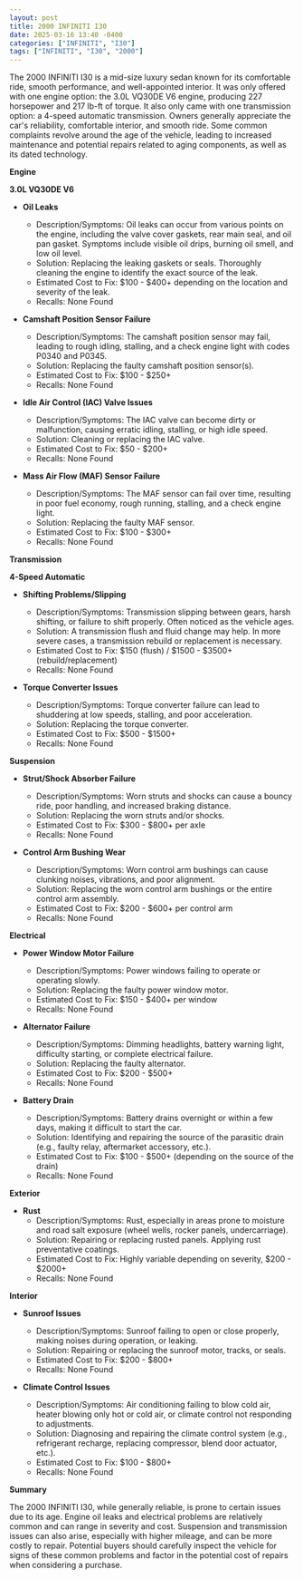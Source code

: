 ```yaml
---
layout: post
title: 2000 INFINITI I30
date: 2025-03-16 13:40 -0400
categories: ["INFINITI", "I30"]
tags: ["INFINITI", "I30", "2000"]
---
```

The 2000 INFINITI I30 is a mid-size luxury sedan known for its comfortable ride, smooth performance, and well-appointed interior. It was only offered with one engine option: the 3.0L VQ30DE V6 engine, producing 227 horsepower and 217 lb-ft of torque. It also only came with one transmission option: a 4-speed automatic transmission. Owners generally appreciate the car's reliability, comfortable interior, and smooth ride. Some common complaints revolve around the age of the vehicle, leading to increased maintenance and potential repairs related to aging components, as well as its dated technology.

**Engine**

**3.0L VQ30DE V6**

*   **Oil Leaks**
    *   Description/Symptoms: Oil leaks can occur from various points on the engine, including the valve cover gaskets, rear main seal, and oil pan gasket. Symptoms include visible oil drips, burning oil smell, and low oil level.
    *   Solution: Replacing the leaking gaskets or seals. Thoroughly cleaning the engine to identify the exact source of the leak.
    *   Estimated Cost to Fix: $100 - $400+ depending on the location and severity of the leak.
    *   Recalls: None Found

*   **Camshaft Position Sensor Failure**
    *   Description/Symptoms: The camshaft position sensor may fail, leading to rough idling, stalling, and a check engine light with codes P0340 and P0345.
    *   Solution: Replacing the faulty camshaft position sensor(s).
    *   Estimated Cost to Fix: $100 - $250+
    *   Recalls: None Found

*   **Idle Air Control (IAC) Valve Issues**
    *   Description/Symptoms: The IAC valve can become dirty or malfunction, causing erratic idling, stalling, or high idle speed.
    *   Solution: Cleaning or replacing the IAC valve.
    *   Estimated Cost to Fix: $50 - $200+
    *   Recalls: None Found

*   **Mass Air Flow (MAF) Sensor Failure**
    *   Description/Symptoms: The MAF sensor can fail over time, resulting in poor fuel economy, rough running, stalling, and a check engine light.
    *   Solution: Replacing the faulty MAF sensor.
    *   Estimated Cost to Fix: $100 - $300+
    *   Recalls: None Found

**Transmission**

**4-Speed Automatic**

*   **Shifting Problems/Slipping**
    *   Description/Symptoms: Transmission slipping between gears, harsh shifting, or failure to shift properly. Often noticed as the vehicle ages.
    *   Solution: A transmission flush and fluid change may help. In more severe cases, a transmission rebuild or replacement is necessary.
    *   Estimated Cost to Fix: $150 (flush) / $1500 - $3500+ (rebuild/replacement)
    *   Recalls: None Found

*   **Torque Converter Issues**
    *   Description/Symptoms: Torque converter failure can lead to shuddering at low speeds, stalling, and poor acceleration.
    *   Solution: Replacing the torque converter.
    *   Estimated Cost to Fix: $500 - $1500+
    *   Recalls: None Found

**Suspension**

*   **Strut/Shock Absorber Failure**
    *   Description/Symptoms: Worn struts and shocks can cause a bouncy ride, poor handling, and increased braking distance.
    *   Solution: Replacing the worn struts and/or shocks.
    *   Estimated Cost to Fix: $300 - $800+ per axle
    *   Recalls: None Found

*   **Control Arm Bushing Wear**
    *   Description/Symptoms: Worn control arm bushings can cause clunking noises, vibrations, and poor alignment.
    *   Solution: Replacing the worn control arm bushings or the entire control arm assembly.
    *   Estimated Cost to Fix: $200 - $600+ per control arm
    *   Recalls: None Found

**Electrical**

*   **Power Window Motor Failure**
    *   Description/Symptoms: Power windows failing to operate or operating slowly.
    *   Solution: Replacing the faulty power window motor.
    *   Estimated Cost to Fix: $150 - $400+ per window
    *   Recalls: None Found

*   **Alternator Failure**
    *   Description/Symptoms: Dimming headlights, battery warning light, difficulty starting, or complete electrical failure.
    *   Solution: Replacing the faulty alternator.
    *   Estimated Cost to Fix: $200 - $500+
    *   Recalls: None Found

*   **Battery Drain**
    *   Description/Symptoms: Battery drains overnight or within a few days, making it difficult to start the car.
    *   Solution: Identifying and repairing the source of the parasitic drain (e.g., faulty relay, aftermarket accessory, etc.).
    *   Estimated Cost to Fix: $100 - $500+ (depending on the source of the drain)
    *   Recalls: None Found

**Exterior**

*   **Rust**
    *   Description/Symptoms: Rust, especially in areas prone to moisture and road salt exposure (wheel wells, rocker panels, undercarriage).
    *   Solution: Repairing or replacing rusted panels. Applying rust preventative coatings.
    *   Estimated Cost to Fix: Highly variable depending on severity, $200 - $2000+
    *   Recalls: None Found

**Interior**

*   **Sunroof Issues**
    *   Description/Symptoms: Sunroof failing to open or close properly, making noises during operation, or leaking.
    *   Solution: Repairing or replacing the sunroof motor, tracks, or seals.
    *   Estimated Cost to Fix: $200 - $800+
    *   Recalls: None Found

*   **Climate Control Issues**
    *   Description/Symptoms: Air conditioning failing to blow cold air, heater blowing only hot or cold air, or climate control not responding to adjustments.
    *   Solution: Diagnosing and repairing the climate control system (e.g., refrigerant recharge, replacing compressor, blend door actuator, etc.).
    *   Estimated Cost to Fix: $100 - $800+
    *   Recalls: None Found

**Summary**

The 2000 INFINITI I30, while generally reliable, is prone to certain issues due to its age. Engine oil leaks and electrical problems are relatively common and can range in severity and cost. Suspension and transmission issues can also arise, especially with higher mileage, and can be more costly to repair. Potential buyers should carefully inspect the vehicle for signs of these common problems and factor in the potential cost of repairs when considering a purchase.

